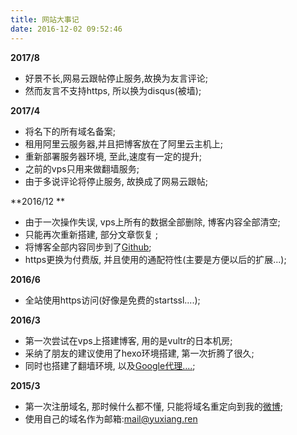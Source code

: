 ```yaml
---
title: 网站大事记
date: 2016-12-02 09:52:46
---
```


**2017/8**

- 好景不长,网易云跟帖停止服务,故换为友言评论;
- 然而友言不支持https, 所以换为disqus(被墙);

**2017/4**

- 将名下的所有域名备案;
- 租用阿里云服务器,并且把博客放在了阿里云主机上;
- 重新部署服务器环境, 至此,速度有一定的提升;
- 之前的vps只用来做翻墙服务;
- 由于多说评论将停止服务, 故换成了网易云跟帖;

**2016/12 **

- 由于一次操作失误, vps上所有的数据全部删除, 博客内容全部清空;
- 只能再次重新搭建, 部分文章恢复 ;
- 将博客全部内容同步到了<a href="https://github.com/shlyren/web/tree/master/yuxiang.ren">Github</a>;
- https更换为付费版, 并且使用的通配符性(主要是方便以后的扩展...);

**2016/6**

- 全站使用https访问(好像是免费的startssl....);

**2016/3**
- 第一次尝试在vps上搭建博客, 用的是vultr的日本机房;
- 采纳了朋友的建议使用了hexo环境搭建, 第一次折腾了很久;
- 同时也搭建了翻墙环境, 以及<a href="https://google.yuxiang.ren">Google代理....</a>;

**2015/3**

- 第一次注册域名, 那时候什么都不懂, 只能将域名重定向到我的<a href="http://weibo.com/shlyjen">微博</a>;
- 使用自己的域名作为邮箱:<a href="mailto:mail@yuxiang.ren">mail@yuxiang.ren</a>